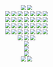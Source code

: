 <p align="center"> 
  <img src="https://picasion.com/gl/92/ihxF.gif">
  <img src="https://media.discordapp.net/attachments/1083257929534279740/1205692070187241532/Screenshot_2024-02-09_175743.png?ex=65d94b3e&is=65c6d63e&hm=001cf9fc17773466eb75081b7d882604c5b1172a1cc00993274ea2b9095dc814&=&format=webp&quality=lossless&width=623&height=468">
  <br>
<img src="https://images-wixmp-ed30a86b8c4ca887773594c2.wixmp.com/f/9b241be0-3d87-4483-bca6-7b1de958f7fa/d2uauz1-4e0464d8-0a2c-4756-997a-d815ea0ffe98.gif?token=eyJ0eXAiOiJKV1QiLCJhbGciOiJIUzI1NiJ9.eyJzdWIiOiJ1cm46YXBwOjdlMGQxODg5ODIyNjQzNzNhNWYwZDQxNWVhMGQyNmUwIiwiaXNzIjoidXJuOmFwcDo3ZTBkMTg4OTgyMjY0MzczYTVmMGQ0MTVlYTBkMjZlMCIsIm9iaiI6W1t7InBhdGgiOiJcL2ZcLzliMjQxYmUwLTNkODctNDQ4My1iY2E2LTdiMWRlOTU4ZjdmYVwvZDJ1YXV6MS00ZTA0NjRkOC0wYTJjLTQ3NTYtOTk3YS1kODE1ZWEwZmZlOTguZ2lmIn1dXSwiYXVkIjpbInVybjpzZXJ2aWNlOmZpbGUuZG93bmxvYWQiXX0.E0MqzNqebPsiwnWrCrz25H6uKpY7Zs6GwU11Q34ZnTE"> <img src="https://images-wixmp-ed30a86b8c4ca887773594c2.wixmp.com/f/71ab65dc-2bb8-4dca-a37f-fe465f3dcd6b/d78xe97-0acaafab-47cd-40cb-835f-edcff20714ad.gif?token=eyJ0eXAiOiJKV1QiLCJhbGciOiJIUzI1NiJ9.eyJzdWIiOiJ1cm46YXBwOjdlMGQxODg5ODIyNjQzNzNhNWYwZDQxNWVhMGQyNmUwIiwiaXNzIjoidXJuOmFwcDo3ZTBkMTg4OTgyMjY0MzczYTVmMGQ0MTVlYTBkMjZlMCIsIm9iaiI6W1t7InBhdGgiOiJcL2ZcLzcxYWI2NWRjLTJiYjgtNGRjYS1hMzdmLWZlNDY1ZjNkY2Q2YlwvZDc4eGU5Ny0wYWNhYWZhYi00N2NkLTQwY2ItODM1Zi1lZGNmZjIwNzE0YWQuZ2lmIn1dXSwiYXVkIjpbInVybjpzZXJ2aWNlOmZpbGUuZG93bmxvYWQiXX0.mRWy1a1sF38U4pOhqDurteHpsewaM6u8v5mSpFmAuXA"> <img src="https://images-wixmp-ed30a86b8c4ca887773594c2.wixmp.com/f/d2dc4e15-1151-4ac6-95a4-572fb954ae25/d1hv8j4-e4c1777b-fee4-4844-90df-9ed6af6da6a8.png/v1/fill/w_99,h_56/born_to_be_an_otaku_stamp_by_raelogan_d1hv8j4-fullview.png?token=eyJ0eXAiOiJKV1QiLCJhbGciOiJIUzI1NiJ9.eyJzdWIiOiJ1cm46YXBwOjdlMGQxODg5ODIyNjQzNzNhNWYwZDQxNWVhMGQyNmUwIiwiaXNzIjoidXJuOmFwcDo3ZTBkMTg4OTgyMjY0MzczYTVmMGQ0MTVlYTBkMjZlMCIsIm9iaiI6W1t7ImhlaWdodCI6Ijw9NTYiLCJwYXRoIjoiXC9mXC9kMmRjNGUxNS0xMTUxLTRhYzYtOTVhNC01NzJmYjk1NGFlMjVcL2QxaHY4ajQtZTRjMTc3N2ItZmVlNC00ODQ0LTkwZGYtOWVkNmFmNmRhNmE4LnBuZyIsIndpZHRoIjoiPD05OSJ9XV0sImF1ZCI6WyJ1cm46c2VydmljZTppbWFnZS5vcGVyYXRpb25zIl19.u4kOkDQBgyH1GEvyWUoXEKJOBPSSV_MyJTyASgx8_Go"> <img src="https://images-wixmp-ed30a86b8c4ca887773594c2.wixmp.com/f/34ce505e-bb08-436c-9116-f92a5f14df3b/d60tmn2-9b648527-917a-4a41-a3c9-da534e9d80a3.gif?token=eyJ0eXAiOiJKV1QiLCJhbGciOiJIUzI1NiJ9.eyJzdWIiOiJ1cm46YXBwOjdlMGQxODg5ODIyNjQzNzNhNWYwZDQxNWVhMGQyNmUwIiwiaXNzIjoidXJuOmFwcDo3ZTBkMTg4OTgyMjY0MzczYTVmMGQ0MTVlYTBkMjZlMCIsIm9iaiI6W1t7InBhdGgiOiJcL2ZcLzM0Y2U1MDVlLWJiMDgtNDM2Yy05MTE2LWY5MmE1ZjE0ZGYzYlwvZDYwdG1uMi05YjY0ODUyNy05MTdhLTRhNDEtYTNjOS1kYTUzNGU5ZDgwYTMuZ2lmIn1dXSwiYXVkIjpbInVybjpzZXJ2aWNlOmZpbGUuZG93bmxvYWQiXX0.tiaIAFMRUWNSo3CGagbgQHp9BoEB3h8tievC4VZC3oY"> <img src="https://images-wixmp-ed30a86b8c4ca887773594c2.wixmp.com/f/8fb9deb7-ab39-4f68-87e2-c82dbfb023da/d13yh7z-9980c897-aa7b-4b3c-919e-278f3f1be9d5.png/v1/fill/w_99,h_56/pro_yaoi_stamp_by_foxxie_chan_d13yh7z-fullview.png?token=eyJ0eXAiOiJKV1QiLCJhbGciOiJIUzI1NiJ9.eyJzdWIiOiJ1cm46YXBwOjdlMGQxODg5ODIyNjQzNzNhNWYwZDQxNWVhMGQyNmUwIiwiaXNzIjoidXJuOmFwcDo3ZTBkMTg4OTgyMjY0MzczYTVmMGQ0MTVlYTBkMjZlMCIsIm9iaiI6W1t7ImhlaWdodCI6Ijw9NTYiLCJwYXRoIjoiXC9mXC84ZmI5ZGViNy1hYjM5LTRmNjgtODdlMi1jODJkYmZiMDIzZGFcL2QxM3loN3otOTk4MGM4OTctYWE3Yi00YjNjLTkxOWUtMjc4ZjNmMWJlOWQ1LnBuZyIsIndpZHRoIjoiPD05OSJ9XV0sImF1ZCI6WyJ1cm46c2VydmljZTppbWFnZS5vcGVyYXRpb25zIl19.-2F3Ggr8A4QgNBblc15xY1ChOnUTGoWfrOqKCc--ot0"> <img src="https://images-wixmp-ed30a86b8c4ca887773594c2.wixmp.com/f/4acad9b0-34d3-4fb6-8693-c93d1af34454/d2n98gg-859c7fa8-e07a-4fcd-8afe-dd46550fb4ed.png/v1/fill/w_99,h_56/yuri_stamp_by_lead_exile_d2n98gg-fullview.png?token=eyJ0eXAiOiJKV1QiLCJhbGciOiJIUzI1NiJ9.eyJzdWIiOiJ1cm46YXBwOjdlMGQxODg5ODIyNjQzNzNhNWYwZDQxNWVhMGQyNmUwIiwiaXNzIjoidXJuOmFwcDo3ZTBkMTg4OTgyMjY0MzczYTVmMGQ0MTVlYTBkMjZlMCIsIm9iaiI6W1t7ImhlaWdodCI6Ijw9NTYiLCJwYXRoIjoiXC9mXC80YWNhZDliMC0zNGQzLTRmYjYtODY5My1jOTNkMWFmMzQ0NTRcL2Qybjk4Z2ctODU5YzdmYTgtZTA3YS00ZmNkLThhZmUtZGQ0NjU1MGZiNGVkLnBuZyIsIndpZHRoIjoiPD05OSJ9XV0sImF1ZCI6WyJ1cm46c2VydmljZTppbWFnZS5vcGVyYXRpb25zIl19.OdSLmgnTJal0_pZl4nYf4EfWuAHaf3tv0bdj-OVSiqk"> <img src="https://images-wixmp-ed30a86b8c4ca887773594c2.wixmp.com/f/bb6e5219-f324-478a-bb31-081f4c26060e/d2itjv6-144f674a-69df-4922-b216-4c0ca0a44905.gif?token=eyJ0eXAiOiJKV1QiLCJhbGciOiJIUzI1NiJ9.eyJzdWIiOiJ1cm46YXBwOjdlMGQxODg5ODIyNjQzNzNhNWYwZDQxNWVhMGQyNmUwIiwiaXNzIjoidXJuOmFwcDo3ZTBkMTg4OTgyMjY0MzczYTVmMGQ0MTVlYTBkMjZlMCIsIm9iaiI6W1t7InBhdGgiOiJcL2ZcL2JiNmU1MjE5LWYzMjQtNDc4YS1iYjMxLTA4MWY0YzI2MDYwZVwvZDJpdGp2Ni0xNDRmNjc0YS02OWRmLTQ5MjItYjIxNi00YzBjYTBhNDQ5MDUuZ2lmIn1dXSwiYXVkIjpbInVybjpzZXJ2aWNlOmZpbGUuZG93bmxvYWQiXX0.68BVPbIGt0cY6N1wMrn2Zi1Vv_GrZ-gMFVQ4OUa7Jno">
<br>
<img src="https://images-wixmp-ed30a86b8c4ca887773594c2.wixmp.com/f/bde21c80-8cd4-4f54-99cf-7047c87c429a/d8vit61-755653b5-eeb6-445c-a775-5f14f08cba7b.png/v1/fill/w_99,h_55,q_80,strp/osu_stamp_by_tutosmelodiamusical_d8vit61-fullview.jpg?token=eyJ0eXAiOiJKV1QiLCJhbGciOiJIUzI1NiJ9.eyJzdWIiOiJ1cm46YXBwOjdlMGQxODg5ODIyNjQzNzNhNWYwZDQxNWVhMGQyNmUwIiwiaXNzIjoidXJuOmFwcDo3ZTBkMTg4OTgyMjY0MzczYTVmMGQ0MTVlYTBkMjZlMCIsIm9iaiI6W1t7ImhlaWdodCI6Ijw9NTUiLCJwYXRoIjoiXC9mXC9iZGUyMWM4MC04Y2Q0LTRmNTQtOTljZi03MDQ3Yzg3YzQyOWFcL2Q4dml0NjEtNzU1NjUzYjUtZWViNi00NDVjLWE3NzUtNWYxNGYwOGNiYTdiLnBuZyIsIndpZHRoIjoiPD05OSJ9XV0sImF1ZCI6WyJ1cm46c2VydmljZTppbWFnZS5vcGVyYXRpb25zIl19.IINKKN7EJZ0x--5XtAp8uEhhaEp3XAkMQl3G-oN4z-Y"> <img src="https://images-wixmp-ed30a86b8c4ca887773594c2.wixmp.com/f/69e104c9-71da-4291-a922-e0ad46d8cb11/d7jdmpz-9c9d8eb5-e4b1-4031-9953-71337bd0b9bf.png/v1/fill/w_99,h_56/n_stamp_by_duskydeer_d7jdmpz-fullview.png?token=eyJ0eXAiOiJKV1QiLCJhbGciOiJIUzI1NiJ9.eyJzdWIiOiJ1cm46YXBwOjdlMGQxODg5ODIyNjQzNzNhNWYwZDQxNWVhMGQyNmUwIiwiaXNzIjoidXJuOmFwcDo3ZTBkMTg4OTgyMjY0MzczYTVmMGQ0MTVlYTBkMjZlMCIsIm9iaiI6W1t7ImhlaWdodCI6Ijw9NTYiLCJwYXRoIjoiXC9mXC82OWUxMDRjOS03MWRhLTQyOTEtYTkyMi1lMGFkNDZkOGNiMTFcL2Q3amRtcHotOWM5ZDhlYjUtZTRiMS00MDMxLTk5NTMtNzEzMzdiZDBiOWJmLnBuZyIsIndpZHRoIjoiPD05OSJ9XV0sImF1ZCI6WyJ1cm46c2VydmljZTppbWFnZS5vcGVyYXRpb25zIl19.cgN-55LxtfPHxf0REO_svaZ_T2pzAJfjTJlg7omfVOo"> <img src="https://images-wixmp-ed30a86b8c4ca887773594c2.wixmp.com/f/463b0f91-3758-4c5c-8b04-329b883c6c72/dagha17-04fe57b7-3fb3-4a98-b2b4-cdd7725cfaa4.png/v1/fill/w_99,h_56/__cheritz_co___ltd_stamp___by_skeluko_dagha17-fullview.png?token=eyJ0eXAiOiJKV1QiLCJhbGciOiJIUzI1NiJ9.eyJzdWIiOiJ1cm46YXBwOjdlMGQxODg5ODIyNjQzNzNhNWYwZDQxNWVhMGQyNmUwIiwiaXNzIjoidXJuOmFwcDo3ZTBkMTg4OTgyMjY0MzczYTVmMGQ0MTVlYTBkMjZlMCIsIm9iaiI6W1t7ImhlaWdodCI6Ijw9NTYiLCJwYXRoIjoiXC9mXC80NjNiMGY5MS0zNzU4LTRjNWMtOGIwNC0zMjliODgzYzZjNzJcL2RhZ2hhMTctMDRmZTU3YjctM2ZiMy00YTk4LWIyYjQtY2RkNzcyNWNmYWE0LnBuZyIsIndpZHRoIjoiPD05OSJ9XV0sImF1ZCI6WyJ1cm46c2VydmljZTppbWFnZS5vcGVyYXRpb25zIl19.bnJ-jUmHOUaIkcw_ue0hhWvw1TPB-hMe7v0wjNf4jTQ"> <img src="https://images-wixmp-ed30a86b8c4ca887773594c2.wixmp.com/f/be93560f-e4f7-42f6-80e6-64c923f09562/d5s6zxh-34a3cfdb-5fa0-470d-a428-a853e6636b57.gif?token=eyJ0eXAiOiJKV1QiLCJhbGciOiJIUzI1NiJ9.eyJzdWIiOiJ1cm46YXBwOjdlMGQxODg5ODIyNjQzNzNhNWYwZDQxNWVhMGQyNmUwIiwiaXNzIjoidXJuOmFwcDo3ZTBkMTg4OTgyMjY0MzczYTVmMGQ0MTVlYTBkMjZlMCIsIm9iaiI6W1t7InBhdGgiOiJcL2ZcL2JlOTM1NjBmLWU0ZjctNDJmNi04MGU2LTY0YzkyM2YwOTU2MlwvZDVzNnp4aC0zNGEzY2ZkYi01ZmEwLTQ3MGQtYTQyOC1hODUzZTY2MzZiNTcuZ2lmIn1dXSwiYXVkIjpbInVybjpzZXJ2aWNlOmZpbGUuZG93bmxvYWQiXX0.H5AtbafVqpdavMq52PjBBrhOf_6nZ2A9tvR-nZ84ddA"> <img src="https://images-wixmp-ed30a86b8c4ca887773594c2.wixmp.com/f/c313b745-0e48-4b6d-ad1f-74cacf8872d9/d68up4u-2c1a7a6b-34bb-4262-8b26-b78f2e2b6dd7.png/v1/fill/w_99,h_56/arcade_stamp_by_matrix_soldier_d68up4u-fullview.png?token=eyJ0eXAiOiJKV1QiLCJhbGciOiJIUzI1NiJ9.eyJzdWIiOiJ1cm46YXBwOjdlMGQxODg5ODIyNjQzNzNhNWYwZDQxNWVhMGQyNmUwIiwiaXNzIjoidXJuOmFwcDo3ZTBkMTg4OTgyMjY0MzczYTVmMGQ0MTVlYTBkMjZlMCIsIm9iaiI6W1t7ImhlaWdodCI6Ijw9NTYiLCJwYXRoIjoiXC9mXC9jMzEzYjc0NS0wZTQ4LTRiNmQtYWQxZi03NGNhY2Y4ODcyZDlcL2Q2OHVwNHUtMmMxYTdhNmItMzRiYi00MjYyLThiMjYtYjc4ZjJlMmI2ZGQ3LnBuZyIsIndpZHRoIjoiPD05OSJ9XV0sImF1ZCI6WyJ1cm46c2VydmljZTppbWFnZS5vcGVyYXRpb25zIl19.Tn_niKsApNcfG6xf93zwMG-chT4RCuy8_K0G-ObHS40"> <img src="https://images-wixmp-ed30a86b8c4ca887773594c2.wixmp.com/f/8f149570-fdb4-4630-8e8f-1c828c0ec923/d4djvrh-50003766-2ade-48e2-92ec-9a0fc3236ab8.gif?token=eyJ0eXAiOiJKV1QiLCJhbGciOiJIUzI1NiJ9.eyJzdWIiOiJ1cm46YXBwOjdlMGQxODg5ODIyNjQzNzNhNWYwZDQxNWVhMGQyNmUwIiwiaXNzIjoidXJuOmFwcDo3ZTBkMTg4OTgyMjY0MzczYTVmMGQ0MTVlYTBkMjZlMCIsIm9iaiI6W1t7InBhdGgiOiJcL2ZcLzhmMTQ5NTcwLWZkYjQtNDYzMC04ZThmLTFjODI4YzBlYzkyM1wvZDRkanZyaC01MDAwMzc2Ni0yYWRlLTQ4ZTItOTJlYy05YTBmYzMyMzZhYjguZ2lmIn1dXSwiYXVkIjpbInVybjpzZXJ2aWNlOmZpbGUuZG93bmxvYWQiXX0.uX92bLOdWqILIO588-ivS3cACfIPBrhdH7HewJnJ_BQ"> <img src="https://images-wixmp-ed30a86b8c4ca887773594c2.wixmp.com/f/9d8ccef2-e3f9-4428-bdc2-7e974151229b/d48jgw8-d7130eb9-2bfb-460e-b90a-1bc61d446a14.gif?token=eyJ0eXAiOiJKV1QiLCJhbGciOiJIUzI1NiJ9.eyJzdWIiOiJ1cm46YXBwOjdlMGQxODg5ODIyNjQzNzNhNWYwZDQxNWVhMGQyNmUwIiwiaXNzIjoidXJuOmFwcDo3ZTBkMTg4OTgyMjY0MzczYTVmMGQ0MTVlYTBkMjZlMCIsIm9iaiI6W1t7InBhdGgiOiJcL2ZcLzlkOGNjZWYyLWUzZjktNDQyOC1iZGMyLTdlOTc0MTUxMjI5YlwvZDQ4amd3OC1kNzEzMGViOS0yYmZiLTQ2MGUtYjkwYS0xYmM2MWQ0NDZhMTQuZ2lmIn1dXSwiYXVkIjpbInVybjpzZXJ2aWNlOmZpbGUuZG93bmxvYWQiXX0.5eZcqQ6aXxTbW7TkAaToX4DsA4lWpx8E2f5aHeFN9eg"> 
<br>
<img src="https://images-wixmp-ed30a86b8c4ca887773594c2.wixmp.com/f/441c8186-0af8-4010-af7c-aa5a866743a0/dbb8uhr-f54a0532-9c2a-4cfe-995d-ad05a000d053.gif?token=eyJ0eXAiOiJKV1QiLCJhbGciOiJIUzI1NiJ9.eyJzdWIiOiJ1cm46YXBwOjdlMGQxODg5ODIyNjQzNzNhNWYwZDQxNWVhMGQyNmUwIiwiaXNzIjoidXJuOmFwcDo3ZTBkMTg4OTgyMjY0MzczYTVmMGQ0MTVlYTBkMjZlMCIsIm9iaiI6W1t7InBhdGgiOiJcL2ZcLzQ0MWM4MTg2LTBhZjgtNDAxMC1hZjdjLWFhNWE4NjY3NDNhMFwvZGJiOHVoci1mNTRhMDUzMi05YzJhLTRjZmUtOTk1ZC1hZDA1YTAwMGQwNTMuZ2lmIn1dXSwiYXVkIjpbInVybjpzZXJ2aWNlOmZpbGUuZG93bmxvYWQiXX0.OTEkonIBw5-zD66KFr2uBeElFCBJqkNE4VE-NshbtcU"> <img src="https://images-wixmp-ed30a86b8c4ca887773594c2.wixmp.com/f/73a47737-937b-44d7-9e59-61e40e4cd454/d6piwed-bbb40967-df42-4257-9a2e-60a2d1ca95e7.gif?token=eyJ0eXAiOiJKV1QiLCJhbGciOiJIUzI1NiJ9.eyJzdWIiOiJ1cm46YXBwOjdlMGQxODg5ODIyNjQzNzNhNWYwZDQxNWVhMGQyNmUwIiwiaXNzIjoidXJuOmFwcDo3ZTBkMTg4OTgyMjY0MzczYTVmMGQ0MTVlYTBkMjZlMCIsIm9iaiI6W1t7InBhdGgiOiJcL2ZcLzczYTQ3NzM3LTkzN2ItNDRkNy05ZTU5LTYxZTQwZTRjZDQ1NFwvZDZwaXdlZC1iYmI0MDk2Ny1kZjQyLTQyNTctOWEyZS02MGEyZDFjYTk1ZTcuZ2lmIn1dXSwiYXVkIjpbInVybjpzZXJ2aWNlOmZpbGUuZG93bmxvYWQiXX0.MON9qnDzEmXXtMdsvyoqpJI0zoISBRfMBXiGfp-sAu8"> <img src="https://images-wixmp-ed30a86b8c4ca887773594c2.wixmp.com/f/044c23bb-7c85-4d02-93fc-a6c043649890/d7t531z-c2078853-0398-4135-b32f-ae0a1cb37811.gif?token=eyJ0eXAiOiJKV1QiLCJhbGciOiJIUzI1NiJ9.eyJzdWIiOiJ1cm46YXBwOjdlMGQxODg5ODIyNjQzNzNhNWYwZDQxNWVhMGQyNmUwIiwiaXNzIjoidXJuOmFwcDo3ZTBkMTg4OTgyMjY0MzczYTVmMGQ0MTVlYTBkMjZlMCIsIm9iaiI6W1t7InBhdGgiOiJcL2ZcLzA0NGMyM2JiLTdjODUtNGQwMi05M2ZjLWE2YzA0MzY0OTg5MFwvZDd0NTMxei1jMjA3ODg1My0wMzk4LTQxMzUtYjMyZi1hZTBhMWNiMzc4MTEuZ2lmIn1dXSwiYXVkIjpbInVybjpzZXJ2aWNlOmZpbGUuZG93bmxvYWQiXX0.ToFQqHbqhFI2_gKSLeqbolahoP7thQqjJOvciYBsJGo"> <img src="https://images-wixmp-ed30a86b8c4ca887773594c2.wixmp.com/f/73a47737-937b-44d7-9e59-61e40e4cd454/d6klt1x-efd275f3-6524-4f22-8b8c-efbedf711ab7.png/v1/fill/w_99,h_56/clear_x_aoba_stamp_by_s_laughtur_d6klt1x-fullview.png?token=eyJ0eXAiOiJKV1QiLCJhbGciOiJIUzI1NiJ9.eyJzdWIiOiJ1cm46YXBwOjdlMGQxODg5ODIyNjQzNzNhNWYwZDQxNWVhMGQyNmUwIiwiaXNzIjoidXJuOmFwcDo3ZTBkMTg4OTgyMjY0MzczYTVmMGQ0MTVlYTBkMjZlMCIsIm9iaiI6W1t7ImhlaWdodCI6Ijw9NTYiLCJwYXRoIjoiXC9mXC83M2E0NzczNy05MzdiLTQ0ZDctOWU1OS02MWU0MGU0Y2Q0NTRcL2Q2a2x0MXgtZWZkMjc1ZjMtNjUyNC00ZjIyLThiOGMtZWZiZWRmNzExYWI3LnBuZyIsIndpZHRoIjoiPD05OSJ9XV0sImF1ZCI6WyJ1cm46c2VydmljZTppbWFnZS5vcGVyYXRpb25zIl19.hC4ML8ZfpyPTNGVcQF-7sMtp0KehKbnw0cLWIjwItFo"> <img src="https://i.ibb.co/JznMh35/Untitled446-20240211121020.png"> <img src="https://i.ibb.co/FJzcx2F/Untitled446-20240211121243.png">   <img src="https://i.ibb.co/gFV2t7f/Untitled446-20240211121154.png"> 
  <br>
<img src="https://i.ibb.co/qdXZ7yT/Untitled446-20240211121754.png"> <img src="https://i.ibb.co/TW7FQJ3/Untitled446-20240211121802.png"> <img src="https://i.ibb.co/zbWv5dP/Untitled446-20240211121404.png"> <img src="https://images-wixmp-ed30a86b8c4ca887773594c2.wixmp.com/f/9c694ef0-ce82-461b-9e43-ea953fddf162/da8sk2a-bdfb863f-cc95-405c-93cc-52e90db042b4.png/v1/fill/w_99,h_56/kikuo___stamp_by_puniplush_da8sk2a-fullview.png?token=eyJ0eXAiOiJKV1QiLCJhbGciOiJIUzI1NiJ9.eyJzdWIiOiJ1cm46YXBwOjdlMGQxODg5ODIyNjQzNzNhNWYwZDQxNWVhMGQyNmUwIiwiaXNzIjoidXJuOmFwcDo3ZTBkMTg4OTgyMjY0MzczYTVmMGQ0MTVlYTBkMjZlMCIsIm9iaiI6W1t7ImhlaWdodCI6Ijw9NTYiLCJwYXRoIjoiXC9mXC85YzY5NGVmMC1jZTgyLTQ2MWItOWU0My1lYTk1M2ZkZGYxNjJcL2RhOHNrMmEtYmRmYjg2M2YtY2M5NS00MDVjLTkzY2MtNTJlOTBkYjA0MmI0LnBuZyIsIndpZHRoIjoiPD05OSJ9XV0sImF1ZCI6WyJ1cm46c2VydmljZTppbWFnZS5vcGVyYXRpb25zIl19.dMsjqOrCoydB2qB_HCD9R5a3t96187yhEOI0Bf1-UIY"> <img src="https://images-wixmp-ed30a86b8c4ca887773594c2.wixmp.com/f/b525ab95-665f-4efb-aed8-bcf5abb82d77/d1ueuwo-5b4a284c-8c3d-4304-91cd-8280949064df.jpg/v1/fill/w_99,h_56,q_75,strp/linkin_park_stamp_by_ignisalatus_d1ueuwo-fullview.jpg?token=eyJ0eXAiOiJKV1QiLCJhbGciOiJIUzI1NiJ9.eyJzdWIiOiJ1cm46YXBwOjdlMGQxODg5ODIyNjQzNzNhNWYwZDQxNWVhMGQyNmUwIiwiaXNzIjoidXJuOmFwcDo3ZTBkMTg4OTgyMjY0MzczYTVmMGQ0MTVlYTBkMjZlMCIsIm9iaiI6W1t7ImhlaWdodCI6Ijw9NTYiLCJwYXRoIjoiXC9mXC9iNTI1YWI5NS02NjVmLTRlZmItYWVkOC1iY2Y1YWJiODJkNzdcL2QxdWV1d28tNWI0YTI4NGMtOGMzZC00MzA0LTkxY2QtODI4MDk0OTA2NGRmLmpwZyIsIndpZHRoIjoiPD05OSJ9XV0sImF1ZCI6WyJ1cm46c2VydmljZTppbWFnZS5vcGVyYXRpb25zIl19.92WtKT4BTumTIsj552PKwvB0PzBlJWfpCBE3ajm1ugs"> <img src="https://images-wixmp-ed30a86b8c4ca887773594c2.wixmp.com/f/b525ab95-665f-4efb-aed8-bcf5abb82d77/d1d7god-e6eaded6-9653-4b27-8aa9-e5cfd990eb26.gif?token=eyJ0eXAiOiJKV1QiLCJhbGciOiJIUzI1NiJ9.eyJzdWIiOiJ1cm46YXBwOjdlMGQxODg5ODIyNjQzNzNhNWYwZDQxNWVhMGQyNmUwIiwiaXNzIjoidXJuOmFwcDo3ZTBkMTg4OTgyMjY0MzczYTVmMGQ0MTVlYTBkMjZlMCIsIm9iaiI6W1t7InBhdGgiOiJcL2ZcL2I1MjVhYjk1LTY2NWYtNGVmYi1hZWQ4LWJjZjVhYmI4MmQ3N1wvZDFkN2dvZC1lNmVhZGVkNi05NjUzLTRiMjctOGFhOS1lNWNmZDk5MGViMjYuZ2lmIn1dXSwiYXVkIjpbInVybjpzZXJ2aWNlOmZpbGUuZG93bmxvYWQiXX0.LM9HwZrP8X699fcz4ST7WN2CloHQ1czZYx069cNG1Qc"> <img src="https://images-wixmp-ed30a86b8c4ca887773594c2.wixmp.com/f/a3181b76-a3c8-41df-b502-38f219312dd8/d97ld40-3e707d4b-9abe-4a56-8bdc-cc7d999dd692.gif?token=eyJ0eXAiOiJKV1QiLCJhbGciOiJIUzI1NiJ9.eyJzdWIiOiJ1cm46YXBwOjdlMGQxODg5ODIyNjQzNzNhNWYwZDQxNWVhMGQyNmUwIiwiaXNzIjoidXJuOmFwcDo3ZTBkMTg4OTgyMjY0MzczYTVmMGQ0MTVlYTBkMjZlMCIsIm9iaiI6W1t7InBhdGgiOiJcL2ZcL2EzMTgxYjc2LWEzYzgtNDFkZi1iNTAyLTM4ZjIxOTMxMmRkOFwvZDk3bGQ0MC0zZTcwN2Q0Yi05YWJlLTRhNTYtOGJkYy1jYzdkOTk5ZGQ2OTIuZ2lmIn1dXSwiYXVkIjpbInVybjpzZXJ2aWNlOmZpbGUuZG93bmxvYWQiXX0.NaplW9eFVSv5-LCyjNbaFiRfpiAtlFfBg_t_3TxEZFI">
  <br>
  <img src="https://images-wixmp-ed30a86b8c4ca887773594c2.wixmp.com/f/b525ab95-665f-4efb-aed8-bcf5abb82d77/d1d7euc-74060578-edd2-4e92-a8cc-cf4c429cdbc1.gif?token=eyJ0eXAiOiJKV1QiLCJhbGciOiJIUzI1NiJ9.eyJzdWIiOiJ1cm46YXBwOjdlMGQxODg5ODIyNjQzNzNhNWYwZDQxNWVhMGQyNmUwIiwiaXNzIjoidXJuOmFwcDo3ZTBkMTg4OTgyMjY0MzczYTVmMGQ0MTVlYTBkMjZlMCIsIm9iaiI6W1t7InBhdGgiOiJcL2ZcL2I1MjVhYjk1LTY2NWYtNGVmYi1hZWQ4LWJjZjVhYmI4MmQ3N1wvZDFkN2V1Yy03NDA2MDU3OC1lZGQyLTRlOTItYThjYy1jZjRjNDI5Y2RiYzEuZ2lmIn1dXSwiYXVkIjpbInVybjpzZXJ2aWNlOmZpbGUuZG93bmxvYWQiXX0.hWUwmp52vXs7GF8c_glZIbBRyAec9Q8Tc51eaIcYZ0A"> <img src="https://images-wixmp-ed30a86b8c4ca887773594c2.wixmp.com/f/b525ab95-665f-4efb-aed8-bcf5abb82d77/d1eqq2n-ef6daa11-ce48-43c7-b70b-5ac9c848407f.gif?token=eyJ0eXAiOiJKV1QiLCJhbGciOiJIUzI1NiJ9.eyJzdWIiOiJ1cm46YXBwOjdlMGQxODg5ODIyNjQzNzNhNWYwZDQxNWVhMGQyNmUwIiwiaXNzIjoidXJuOmFwcDo3ZTBkMTg4OTgyMjY0MzczYTVmMGQ0MTVlYTBkMjZlMCIsIm9iaiI6W1t7InBhdGgiOiJcL2ZcL2I1MjVhYjk1LTY2NWYtNGVmYi1hZWQ4LWJjZjVhYmI4MmQ3N1wvZDFlcXEybi1lZjZkYWExMS1jZTQ4LTQzYzctYjcwYi01YWM5Yzg0ODQwN2YuZ2lmIn1dXSwiYXVkIjpbInVybjpzZXJ2aWNlOmZpbGUuZG93bmxvYWQiXX0.Rnam93BDpwP14-41MZiQF3VXQ5PbGVklWrEqzgoqq6g"> <img src="https://images-wixmp-ed30a86b8c4ca887773594c2.wixmp.com/f/40c1c9fb-56e2-4469-86dd-c014b5af4075/dy3mlq-7b511510-5d75-4dd3-9da6-fcb498d7e0a6.png/v1/fill/w_99,h_56/the_log_out_stamp_by_busiris_dy3mlq-fullview.png?token=eyJ0eXAiOiJKV1QiLCJhbGciOiJIUzI1NiJ9.eyJzdWIiOiJ1cm46YXBwOjdlMGQxODg5ODIyNjQzNzNhNWYwZDQxNWVhMGQyNmUwIiwiaXNzIjoidXJuOmFwcDo3ZTBkMTg4OTgyMjY0MzczYTVmMGQ0MTVlYTBkMjZlMCIsIm9iaiI6W1t7ImhlaWdodCI6Ijw9NTYiLCJwYXRoIjoiXC9mXC80MGMxYzlmYi01NmUyLTQ0NjktODZkZC1jMDE0YjVhZjQwNzVcL2R5M21scS03YjUxMTUxMC01ZDc1LTRkZDMtOWRhNi1mY2I0OThkN2UwYTYucG5nIiwid2lkdGgiOiI8PTk5In1dXSwiYXVkIjpbInVybjpzZXJ2aWNlOmltYWdlLm9wZXJhdGlvbnMiXX0.eEKntcAn4OL-f7F63vW9p4GTCT0tBwnU0KRuIzERYsM">
  <br>
<img src="https://i.pinimg.com/564x/6e/a6/ef/6ea6eff1f504a48747c5a88858cd2822.jpg">
<br>
<img src="https://media.discordapp.net/attachments/1198834201508724807/1206027545250893824/image.png?ex=65da83ad&is=65c80ead&hm=e763bffc1206b2e29e003effe20496121034279be4c5c29820ae52be8f1bb4ff&=&format=webp&quality=lossless"> 
<br>
  <img src="https://media.discordapp.net/attachments/1083257903617679441/1206474583620976690/edenkash.png?ex=65dc2403&is=65c9af03&hm=a8485ac0f497995b0d22930b2a2692731f881481134dfb5ff9f651185605ef32&=&format=webp&quality=lossless&width=624&height=468">
<br>
<img src="https://media.discordapp.net/attachments/1083257903617679441/1206369248063262850/11595385_953bd.gif?ex=65dbc1e9&is=65c94ce9&hm=a95bdf95cf8e1eb746327ed588fdcc55ecbf521b90adbb6786a0f7b16aa56a2c&=&width=468&height=468">
<img src="https://media.discordapp.net/attachments/1083257903617679441/1206434840824516648/eden_million.png?ex=65dbff00&is=65c98a00&hm=ee73a62bc1c8dcbcb522b669db6ffef1d30ac78fa8cb35517f6c8ea00877775f&=&format=webp&quality=lossless&width=527&height=468">
<br>

